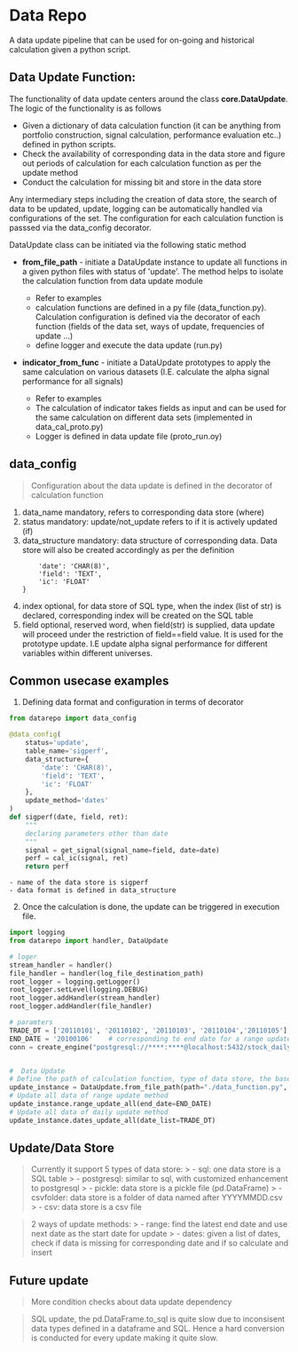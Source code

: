 # Data Repo

A data update pipeline that can be used for on-going and historical calculation given a python script.

## Data Update Function:
The functionality of data update centers around the class **core.DataUpdate**. The logic of the functionality is as follows
- Given a dictionary of data calculation function (it can be anything from portfolio construction, signal calculation, performance evaluation etc..) defined in python scripts.
- Check the availability of corresponding data in the data store and figure out periods of calculation for each calculation function as per the update method
- Conduct the calculation for missing bit and store in the data store

Any intermediary steps including the creation of data store, the search of data to be updated, update, logging can be automatically handled via configurations of the set. The configuration for each calculation function is passsed via the data_config decorator.


DataUpdate class can be initiated via the following static method
- **from_file_path** - initiate a DataUpdate instance to update all functions in a given python files with status of 'update'. The method helps to isolate the calculation function from data update module
    -  Refer to examples
    - calculation functions are defined in a py file (data_function.py). Calculation configuration is defined via the decorator of each function (fields of the data set, ways of update, frequencies of update ...)
    - define logger and execute the data update (run.py)

- **indicator_from_func** - initiate a DataUpdate prototypes to apply the same calculation on various datasets (I.E. calculate the alpha signal performance for all signals)
    - Refer to examples
    - The calculation of indicator takes fields as input and can be used for the same calculation on different data sets (implemented in data_cal_proto.py)
    - Logger is defined in data update file (proto_run.oy)



## data_config
> Configuration about the data update is defined in the decorator of calculation function
1. data_name
    mandatory, refers to corresponding data store (where)   
2. status
    mandatory: update/not_update refers to if it is actively updated (if)
3. data_structure
    mandatory: data structure of corresponding data. Data store will also be created accordingly as per the definition
    ```python{
        'date': 'CHAR(8)',
        'field': 'TEXT',
        'ic': 'FLOAT'
    }
    ```
4. index
    optional, for data store of SQL type, when the index (list of str) is declared, corresponding index will be created on the SQL table
5. field
    optional, reserved word, when field(str) is supplied, data update will proceed under the restriction of field==field value. It is used for the prototype update. I.E update alpha signal performance for different variables within different universes.


## Common usecase examples
1. Defining data format and configuration in terms of decorator
```python
from datarepo import data_config

@data_config(
    status='update',
    table_name='sigperf',
    data_structure={
        'date': 'CHAR(8)',
        'field': 'TEXT',
        'ic': 'FLOAT'
    },
    update_method='dates'
)
def sigperf(date, field, ret):
    """
    declaring parameters other than date 
    """
    signal = get_signal(signal_name=field, date=date)
    perf = cal_ic(signal, ret)
    return perf 
```
    - name of the data store is sigperf
    - data format is defined in data_structure

2. Once the calculation is done, the update can be triggered in execution file.
```python
import logging
from datarepo import handler, DataUpdate

# loger
stream_handler = handler()
file_handler = handler(log_file_destination_path)
root_logger = logging.getLogger()
root_logger.setLevel(logging.DEBUG)
root_logger.addHandler(stream_handler)
root_logger.addHandler(file_handler)

# paramters
TRADE_DT = ['20110101', '20110102', '20110103', '20110104','20110105']     # corresponding to dates that requires update, if data is missing for specified date, data would be calculated and inserted
END_DATE = '20100106'    # corresponding to end date for a range update
conn = create_engine("postgresql://****:****@localhost:5432/stock_daily")  # data connection


#  Data Update 
# Define the path of calculation function, type of data store, the base date of calculation (refers to only range update)
update_instance = DataUpdate.from_file_path(path="./data_function.py", storage_type="sql", conn=conn, base_date='20100101')
# Update all data of range update method
update_instance.range_update_all(end_date=END_DATE)
# Update all data of daily update method
update_instance.dates_update_all(date_list=TRADE_DT)
```



## Update/Data Store 
> Currently it support 5 types of data store:
    > - sql: one data store is a SQL table
    > - postgresql: similar to sql, with customized enhancement to postgresql
    > - pickle: data store is a pickle file (pd.DataFrame)
    > - csvfolder: data store is a folder of data named after YYYYMMDD.csv
    > - csv: data store is a csv file

> 2 ways of update methods:
    > - range: find the latest end date and use next date as the start date for update
    > - dates: given a list of dates, check if data is missing for corresponding date and if so calculate and insert


## Future update
> More condition checks about data update dependency

> SQL update, the pd.DataFrame.to_sql is quite slow due to inconsisent data types defined in a dataframe and SQL. Hence a hard conversion is conducted for every update making it quite slow.  










